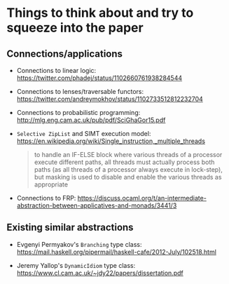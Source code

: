 # Things to think about and try to squeeze into the paper

## Connections/applications

* Connections to linear logic: https://twitter.com/phadej/status/1102660761938284544

* Connections to lenses/traversable functors: https://twitter.com/andreymokhov/status/1102733512812232704

* Connections to probabilistic programming: http://mlg.eng.cam.ac.uk/pub/pdf/SciGhaGor15.pdf

* `Selective ZipList` and SIMT execution model: https://en.wikipedia.org/wiki/Single_instruction,_multiple_threads

  > to handle an IF-ELSE block where various threads of a processor execute
  > different paths, all threads must actually process both paths (as all threads
  > of a processor always execute in lock-step), but masking is used to disable
  > and enable the various threads as appropriate

* Connections to FRP: https://discuss.ocaml.org/t/an-intermediate-abstraction-between-applicatives-and-monads/3441/3

## Existing similar abstractions

* Evgenyi Permyakov's `Branching` type class: https://mail.haskell.org/pipermail/haskell-cafe/2012-July/102518.html

* Jeremy Yallop's `DynamicIdiom` type class: https://www.cl.cam.ac.uk/~jdy22/papers/dissertation.pdf
